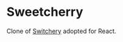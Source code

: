 Sweetcherry
===========

Clone of [Switchery](https://github.com/abpetkov/switchery) adopted for React.

